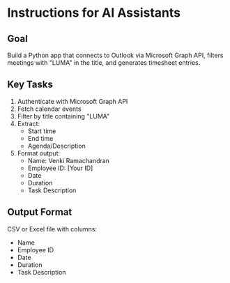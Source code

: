 # Instructions for AI Assistants

## Goal
Build a Python app that connects to Outlook via Microsoft Graph API, filters meetings with "LUMA" in the title, and generates timesheet entries.

## Key Tasks
1. Authenticate with Microsoft Graph API
2. Fetch calendar events
3. Filter by title containing "LUMA"
4. Extract:
   - Start time
   - End time
   - Agenda/Description
5. Format output:
   - Name: Venki Ramachandran
   - Employee ID: [Your ID]
   - Date
   - Duration
   - Task Description
## Output Format
CSV or Excel file with columns:
- Name
- Employee ID
- Date
- Duration
- Task Description
